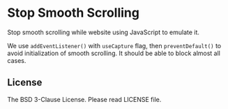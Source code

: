 Stop Smooth Scrolling
=====================

Stop smooth scrolling while website using JavaScript to emulate it.

We use `addEventListener()` with `useCapture` flag, then `preventDefault()` to avoid initialization of smooth scrolling.  It should be able to block almost all cases.

License
-------

The BSD 3-Clause License.  Please read LICENSE file.

